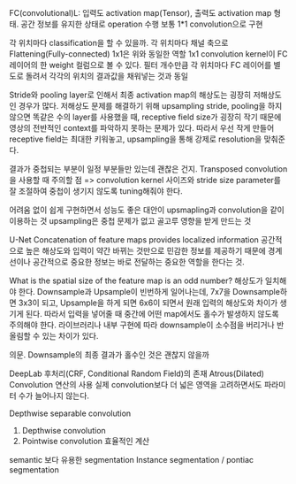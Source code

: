 FC(convolutional)L: 입력도 activation map(Tensor), 출력도 activation map 형태. 공간 정보를 유지한 상태로 operation 수행
보통 1\*1 convolution으로 구현

각 위치마다 classification을 할 수 있을까.
각 위치마다 채널 축으로 Flattening(Fully-connected)
1x1은 위와 동일한 역할
1x1 convolution kernel이 FC 레이어의 한 weight 컬럼으로 볼 수 있다.
필터 개수만큼 각 위치마다 FC 레이어를 별도로 돌려서 각각의 위치의 결과값을 채워넣는 것과 동일

Stride와 pooling layer로 인해서 최종 activation map의 해상도는 굉장히 저해상도인 경우가 많다.
저해상도 문제를 해결하기 위해 upsampling
stride, pooling을 하지 않으면 똑같은 수의 layer를 사용했을 때, receptive field size가 굉장히 작기 때문에 영상의 전반적인 context를 파악하지 못하는 문제가 있다.
따라서 우선 작게 만들어 receptive field는 최대한 키워놓고, upsampling을 통해 강제로 resolution을 맞춰준다.

결과가 중첩되는 부분이 일정 부분들만 있는데 괜찮은 건지.
Transposed convolution을 사용할 때 주의할 점
=> convolution kernel 사이즈와 stride size parameter를 잘 조절하여 중첩이 생기지 않도록 tuning해줘야 한다.

어려움 없이 쉽게 구현하면서 성능도 좋은 대안이 upsmapling과 convolution을 같이 이용하는 것
upsampling은 중첩 문제가 없고 골고루 영향을 받게 만드는 것

U-Net
Concatenation of feature maps provides localized information
공간적으로 높은 해상도와 입력이 약간 바뀌는 것만으로 민감한 정보를 제공하기 때문에 경계선이나 공간적으로 중요한 정보는 바로 전달하는 중요한 역할을 한다는 것.

What is the spatial size of the feature map is an odd number?
해상도가 일치해야 한다.
Downsample과 Upsample이 빈번하게 일어나는데, 7x7을 Downsample하면 3x3이 되고, Upsample을 하게 되면 6x6이 되면서 원래 입력의 해상도와 차이가 생기게 된다.
따라서 입력을 넣어줄 때 중간에 어떤 map에서도 홀수가 발생하지 않도록 주의해야 한다.
라이브러리나 내부 구현에 따라 downsample이 소수점을 버리거나 반올림할 수 있는 차이가 있다.

의문. Downsample의 최종 결과가 홀수인 것은 괜찮지 않을까

DeepLab
후처리(CRF, Conditional Random Field)의 존재
Atrous(Dilated) Convolution 연산의 사용
실제 convolution보다 더 넓은 영역을 고려하면서도 파라미터 수가 늘어나지 않는다.

Depthwise separable convolution
1. Depthwise convolution
2. Pointwise convolution
효율적인 계산

semantic 보다 유용한 segmentation
Instance segmentation / pontiac segmentation
